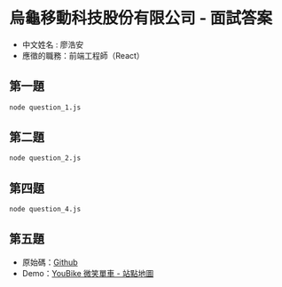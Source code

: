 # 烏龜移動科技股份有限公司 - 面試答案

- 中文姓名 : 廖浩安
- 應徵的職務：前端工程師（React）

## 第一題

```bash
node question_1.js
```

## 第二題

```bash
node question_2.js
```

## 第四題

```bash
node question_4.js
```


## 第五題

- 原始碼：[Github](git@github.com:CofCat456/YouBike2.0.git)
- Demo：[YouBike 微笑單車 - 站點地圖](https://youbike2-0.vercel.app/site)

